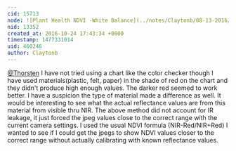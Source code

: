 ```yaml
---
cid: 15713
node: ![Plant Health NDVI -White Balance](../notes/Claytonb/08-13-2016/plant-health-ndvi-white-balance)
nid: 13352
created_at: 2016-10-24 17:43:34 +0000
timestamp: 1477331014
uid: 460246
author: Claytonb
---
```


[@Thorsten](/profile/Thorsten) I have not tried using a chart like the color checker though I have used materials(plastic, felt, paper) in the shade of red on the chart and they didn't produce high enough values. The darker red seemed to work better. I have a suspicion the type of material made a difference as well. It would be interesting to see what the actual reflectance values are from this material from visible thru NIR.
The above method did not account for IR leakage, it just forced the jpeg values close to the correct range with the current camera settings. I used the usual NDVI formula (NIR-Red/NIR+Red) I wanted to see if I could get the jpegs to show NDVI values closer to the correct range without actually calibrating with known reflectance values.